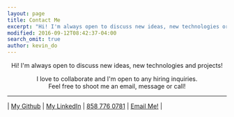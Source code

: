 ```yaml
---
layout: page
title: Contact Me
excerpt: "Hi! I'm always open to discuss new ideas, new technologies or any projects!"
modified: 2016-09-12T08:42:37-04:00
search_omit: true
author: kevin_do
---
```


<center> Hi! I'm always open to discuss new ideas, new technologies and projects!  

I love to collaborate and I'm open to any hiring inquiries.  
Feel free to shoot me an email, message or call! </center>

---

| <a markdown="0" href="https://github.com/Kevin-Do" class="btn">My Github</a> | <a markdown="0" href="https://www.linkedin.com/in/kevin-do36" class="btn">My LinkedIn</a> | <a markdown="0" href="" class="btn">858 776 0781</a> | <a markdown="0" href="mailto:kevindokhoale@gmail.com<" class="btn">Email Me!</a> |
